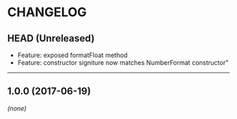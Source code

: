 CHANGELOG
=========

## HEAD (Unreleased)
* Feature: exposed formatFloat method
* Feature: constructor signiture now matches NumberFormat constructor"

--------------------

## 1.0.0 (2017-06-19)
_(none)_

